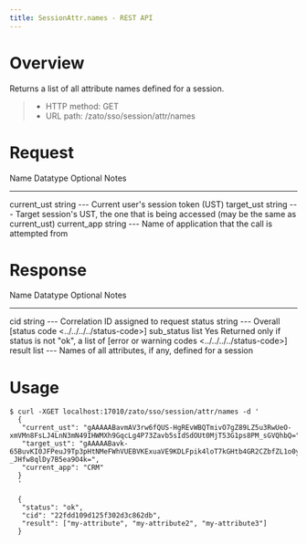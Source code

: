 ```yaml
---
title: SessionAttr.names - REST API
---
```


Overview
========

Returns a list of all attribute names defined for a session.

> -   HTTP method: GET
> -   URL path: /zato/sso/session/attr/names

Request
=======

  Name          Datatype   Optional   Notes
  ------------- ---------- ---------- ----------------------------------------------------------------------------------------
  current_ust   string     \-\--      Current user\'s session token (UST)
  target_ust    string     \-\--      Target session\'s UST, the one that is being accessed (may be the same as current_ust)
  current_app   string     \-\--      Name of application that the call is attempted from

Response
========

  Name         Datatype   Optional   Notes
  ------------ ---------- ---------- --------------------------------------------------------------------------
  cid          string     \-\--      Correlation ID assigned to request
  status       string     \-\--      Overall [status code \<../../../../status-code\>]
  sub_status   list       Yes        Returned only if status is not \"ok\", a list of [error or warning codes
                                     \<../../../../status-code\>]
  result       list       \-\--      Names of all attributes, if any, defined for a session

Usage
=====

``` 
$ curl -XGET localhost:17010/zato/sso/session/attr/names -d '
  {
   "current_ust": "gAAAAABavmAV3rw6fQUS-HgREvWBQTmivO7gZ89LZ5u3RwUeO-xmVMn8FsLJ4LnN3mN49IHWMXh9GqcLg4P73Zavb5sIdSdOUt0MjT53G1ps8PM_sGVQhbQ=",
   "target_ust": "gAAAAABavk-65BuvKI0JFPeuJ9Tp3pHtNMeFWhVUEBVKExuaVE9KDLFpik4loT7kGHtb4GR2CZbfZL1o0yFeDNyoo2tDqBD8M5h-_JHfw8qlDy7B5ea9O4k=",
   "current_app": "CRM"
  }
  '

  {
   "status": "ok",
   "cid": "22fdd109d125f302d3c862db",
   "result": ["my-attribute", "my-attribute2", "my-attribute3"]
  }
```
